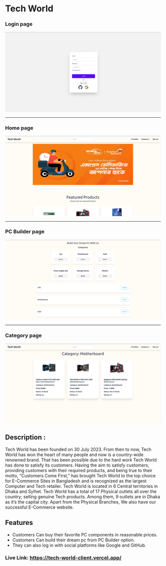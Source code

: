 # Tech World

### Login page
<img alt="img.png" src="public/img_3.png"/>
<hr/>

### Home page
<img alt="img.png" src="public/img.png"/>
<hr/>

### PC Builder  page
<img alt="img.png" src="public/img_1.png"/>
<hr/>

### Category page
<img alt="img.png" src="public/img_2.png"/>

## Description :

Tech World has been founded on 30 July 2023. From then to now, Tech World has won the heart of many people and now is a
country-wide renowned brand. That has been possible due to the hard work Tech World has done to satisfy its customers.
Having the aim to satisfy customers, providing customers with their required products, and being true to their motto,
“Customers Come First,” has brought Tech World to the top choice for E-Commerce Sites in Bangladesh and is recognized as
the largest Computer and Tech retailer. Tech World is located in 6 Central territories in Dhaka and Sylhet. Tech World
has a total of 17 Physical outlets all over the country; selling genuine Tech products. Among them, 9 outlets are in
Dhaka as it’s the capital city. Apart from the Physical Branches, We also have our successful E-Commerce website.

## Features
- Customers Can buy their favorite PC components in reasonable prices.
- Customers Can build their dream pc from PC Builder option.
- They can also log in with social platforms like Google and GitHub.


### Live Link: https://tech-world-client.vercel.app/
